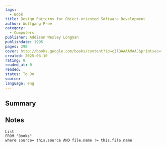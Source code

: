 ```yaml
---
tags:
  - Book
title: Design Patterns for Object-oriented Software Development 
author: Wolfgang Pree
category: 
  - Computers
publisher: Addison Wesley Longman
publishdate: 1995
pages: 298
cover: http://books.google.com/books/content?id=cIlQAAAAMAAJ&printsec=frontcover&img=1&zoom=1&source=gbs_api
created: 2025-03-10
rating: 0
readed_at: 0
readed:
status: To Do
source: 
language: eng
---
```

## Summary


## Notes
```dataview
List 
FROM "Books"
where source= this.source AND file.name != this.file.name
```